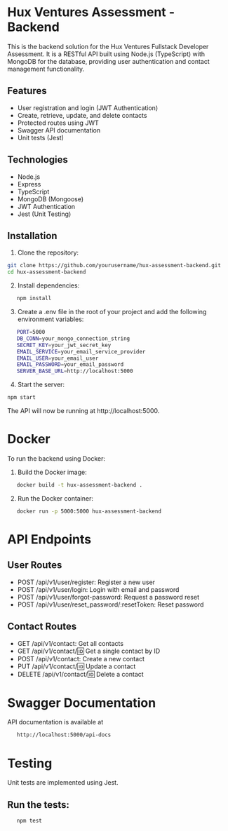 # Hux Ventures Assessment - Backend

This is the backend solution for the Hux Ventures Fullstack Developer Assessment. It is a RESTful API built using Node.js (TypeScript) with MongoDB for the database, providing user authentication and contact management functionality.

## Features

-  User registration and login (JWT Authentication)
-  Create, retrieve, update, and delete contacts
-  Protected routes using JWT
-  Swagger API documentation
-  Unit tests (Jest)

## Technologies

-  Node.js
-  Express
-  TypeScript
-  MongoDB (Mongoose)
-  JWT Authentication
-  Jest (Unit Testing)

## Installation

1. Clone the repository:

```bash
git clone https://github.com/yourusername/hux-assessment-backend.git
cd hux-assessment-backend
```

2. Install dependencies:

```bash
   npm install
```

3. Create a .env file in the root of your project and add the following environment variables:

```bash
   PORT=5000
   DB_CONN=your_mongo_connection_string
   SECRET_KEY=your_jwt_secret_key
   EMAIL_SERVICE=your_email_service_provider
   EMAIL_USER=your_email_user
   EMAIL_PASSWORD=your_email_password
   SERVER_BASE_URL=http://localhost:5000

```

4. Start the server:

```bash
npm start
```

The API will now be running at http://localhost:5000.

# Docker

To run the backend using Docker:

1. Build the Docker image:

```bash
   docker build -t hux-assessment-backend .
```

2. Run the Docker container:

```bash
   docker run -p 5000:5000 hux-assessment-backend
```

# API Endpoints

## User Routes

-  POST /api/v1/user/register: Register a new user
-  POST /api/v1/user/login: Login with email and password
-  POST /api/v1/user/forgot-password: Request a password reset
-  POST /api/v1/user/reset_password/:resetToken: Reset password

## Contact Routes

-  GET /api/v1/contact: Get all contacts
-  GET /api/v1/contact/:id: Get a single contact by ID
-  POST /api/v1/contact: Create a new contact
-  PUT /api/v1/contact/:id: Update a contact
-  DELETE /api/v1/contact/:id: Delete a contact

# Swagger Documentation

API documentation is available at

```bash
   http://localhost:5000/api-docs
```

# Testing

Unit tests are implemented using Jest.

## Run the tests:

```bash
   npm test
```
